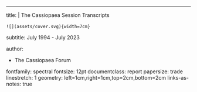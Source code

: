 ---
title: |
    The Cassiopaea Session Transcripts
    
    ![](assets/cover.svg){width=7cm}  
subtitle: July 1994 - July 2023

author:
- The Cassiopaea Forum

fontfamily: spectral
fontsize: 12pt
documentclass: report
papersize: trade
linestretch: 1
geometry: left=1cm,right=1cm,top=2cm,bottom=2cm
links-as-notes: true
